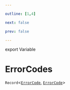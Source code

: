 ```yaml
---

outline: [1,4]

next: false

prev: false

---
```


export Variable
# ErrorCodes

`Record`<[`ErrorCode`](../type-aliases/ErrorCode.md), [`ErrorCode`](../type-aliases/ErrorCode.md)>
